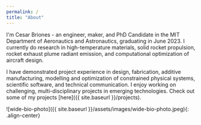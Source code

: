 ```yaml
---
permalink: /
title: "About"
---
```


I'm Cesar Briones - an engineer, maker, and PhD Candidate in the MIT Department of Aeronautics and Astronautics, graduating in June 2023. I currently do research in high-temperature materials, solid rocket propulsion, rocket exhaust plume radiant emission, and computational optimization of aircraft design. 

I have demonstrated project experience in design, fabrication, additive manufacturing, modelling and optimization of constrained physical systems, scientific software, and technical communication. I enjoy working on challenging, multi-disciplinary projects in emerging technologies. Check out some of my projects [here]({{ site.baseurl }}/projects).

![wide-bio-photo]({{ site.baseurl }}/assets/images/wide-bio-photo.jpeg){: .align-center}
